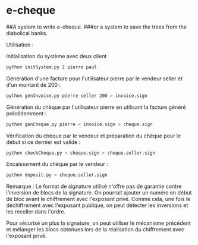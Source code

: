 # e-cheque
##A system to write e-cheque.
###or a system to save the trees from the diabolical banks.

Utilisation :

Initialisation du système avec deux client
```sh
python initSystem.py 2 pierre paul
```

Génération d'une facture pour l'utilisateur pierre par le vendeur seller et d'un
montant de 200 :
```sh
python genInvoice.py pierre seller 200 > invoice.sign
```

Génération du chèque par l'utilisateur pierre en utilisant la facture généré
précédemment :
```sh
python genCheque.py pierre < invoice.sign > cheque.sign
```

Vérification du chèque par le vendeur et préparation du chèque pour le début
si ce dernier est valide :
```sh
python checkCheque.py < cheque.sign > cheque.seller.sign
```

Encaissement du chèque par le vendeur :
```sh
python deposit.py < cheque.seller.sign
```

Remarque :
Le format de signature utilisé n'offre pas de garantie contre l'inversion
de blocs de la signature. On pourrait ajouter un numéro en début de bloc
avant le chiffrement avec l'exposant privé. Comme cela, une fois le
déchiffrement avec l'exposant publique, on peut détecter les inversions et les
recoller dans l'ordre.

Pour sécurisé un plus la signature, on peut utiliser le mécanisme précédent
et mélanger les blocs obtenues lors de la réalisation du chiffrement avec
l'exposant privé.
